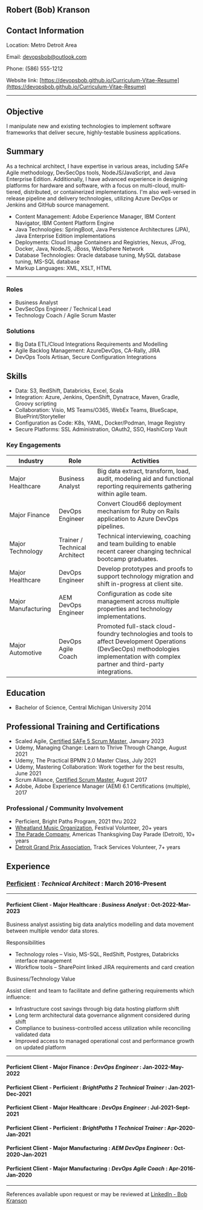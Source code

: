 ## Robert (Bob) Kranson

## Contact Information

Location: Metro Detroit Area

Email: [devopsbob@outlook.com](devopsbob@outlook.com)

Phone: (586) 555-1212

Website link: [https://devopsbob.github.io/Curriculum-Vitae-Resume](https://devopsbob.github.io/Curriculum-Vitae-Resume)

------

## Objective

I manipulate new and existing technologies to implement software frameworks that deliver secure, highly-testable business applications.

## Summary

As a technical architect, I have expertise in various areas, including SAFe Agile methodology, DevSecOps tools, NodeJS/JavaScript, and Java Enterprise Edition. Additionally, I have advanced experience in designing platforms for hardware and software, with a focus on multi-cloud, multi-tiered, distributed, or containerized implementations. I'm also well-versed in release pipeline and delivery technologies, utilizing Azure DevOps or Jenkins and GitHub source management.

- Content Management: Adobe Experience Manager, IBM Content Navigator, IBM Content Platform Engine
- Java Technologies: SpringBoot, Java Persistence Architectures (JPA), Java Enterprise Edition implementations
- Deployments: Cloud Image Containers and Registries, Nexus, JFrog, Docker, Java, NodeJS, JBoss, WebSphere Network
- Database Technologies: Oracle database tuning, MySQL database tuning, MS-SQL database
- Markup Languages: XML, XSLT, HTML

------

### Roles

* Business Analyst
* DevSecOps Engineer / Technical Lead
* Technology Coach / Agile Scrum Master

### Solutions

* Big Data ETL/Cloud Integrations Requirements and Modelling
* Agile Backlog Management: AzureDevOps, CA-Rally, JIRA
* DevOps Tools Artisan, Secure Configuration Integrations

## Skills

* Data: S3, RedShift, Databricks, Excel, Scala
* Integration: Azure, Jenkins, OpenShift, Dynatrace, Maven, Gradle, Groovy scripting
* Collaboration: Visio, MS Teams/O365, WebEx Teams, BlueScape, BluePrint/Storyteller
* Configuration as Code: K8s, YAML, Docker/Podman, Image Registry
* Secure Platforms: SSL Administration, OAuth2, SSO, HashiCorp Vault 

### Key Engagements

|Industry|Role|Activities|
|--|--|--|
|Major Healthcare|Business Analyst|Big data extract, transform, load, audit, modeling aid and functional reporting requirements gathering within agile team.|
|Major Finance|DevOps Engineer|Convert Cloud66 deployment mechanism for Ruby on Rails application to Azure DevOps pipelines.|
|Major Technology | Trainer / Technical Architect | Technical interviewing, coaching and team building to enable recent career changing technical bootcamp graduates. |
|Major Healthcare | DevOps Engineer | Develop prototypes and proofs to support technology migration and shift in-progress at client site. |
|Major Manufacturing | AEM DevOps Engineer | Configuration as code site management across multiple properties and technology implementations. |
|Major Automotive    | DevOps Agile Coach | Promoted full-stack cloud-foundry technologies and tools to affect Development Operations (DevSecOps) methodologies implementation with complex partner and third-party integrations. |

## Education

* Bachelor of Science, Central Michigan University 2014

## Professional Training and Certifications

* Scaled Agile, [Certified SAFe 5 Scrum Master](https://v5.scaledagileframework.com/scrum-master), January 2023
* Udemy, Managing Change: Learn to Thrive Through Change, August 2021
* Udemy, The Practical BPMN 2.0 Master Class, July 2021
* Udemy, Mastering Collaboration: Work together for the best results, June 2021
* Scrum Alliance, [Certified Scrum Master](https://www.scrumalliance.org/get-certified/scrum-master-track/certified-scrummaster), August 2017
* Adobe, Adobe Experience Manager (AEM) 6.1 Certifications (multiple), 2017

### Professional / Community Involvement

* Perficient, Bright Paths Program, 2021 thru 2022
* [Wheatland Music Organization](https://www.wheatlandmusic.org/), Festival Volunteer, 20+ years
* [The Parade Company](https://theparade.org/), Americas Thanksgiving Day Parade (Detroit), 10+ years
* [Detroit Grand Prix Association](https://detroitgp.com/volunteer/), Track Services Volunteer, 7+ years

## Experience

### [Perficient](https://www.perficient.com/) : *Technical Architect* : __March 2016-Present__

------

#### Perficient Client - Major Healthcare : *Business Analyst* : __Oct-2022-Mar-2023__

Business analyst assisting big data analytics modelling and data movement between multiple vendor data stores.

Responsibilities

* Technology roles – Visio, MS-SQL, RedShift, Postgres, Databricks interface management
* Workflow tools – SharePoint linked JIRA requirements and card creation

Business/Technology Value 

Assist client and team to facilitate and define gathering requirements which influence:
   * Infrastructure cost savings through big data hosting platform shift
   * Long term architectural data governance alignment considered during shift
   * Compliance to business-controlled access utilization while reconciling validated data
   * Improved access to managed operational cost and performance growth on updated platform

------

#### Perficient Client - Major Finance : *DevOps Engineer* : __Jan-2022-May-2022__

#### Perficient Client - Perficient : *BrightPaths 2 Technical Trainer* : __Jan-2021-Dec-2021__

#### Perficient Client - Major Healthcare : *DevOps Engineer* : __Jul-2021-Sept-2021__

#### Perficient Client - Perficient : *BrightPaths 1 Technical Trainer* : __Apr-2020-Jan-2021__

#### Perficient Client - Major Manufacturing : *AEM DevOps Engineer* : __Oct-2020-Jan-2021__

#### Perficient Client - Major Manufacturing : *DevOps Agile Coach* : __Apr-2016-Jan-2020__

------

References available upon request or may be reviewed at [LinkedIn - Bob Kranson](https://www.linkedin.com/in/bobkranson)
